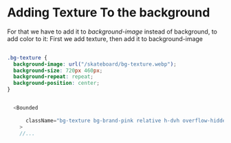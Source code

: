 # Adding Texture To the background

For that we have to add it to _background-image_ instead of background, to add color to it:
First we add texture, then add it to background-image

```CSS
 
.bg-texture {
  background-image: url("/skateboard/bg-texture.webp");
  background-size: 720px 460px;
  background-repeat: repeat;
  background-position: center;
}

```

```ts

  <Bounded
     
      className="bg-texture bg-brand-pink relative h-dvh overflow-hidden text-zinc-800 "
    >
    //...
```